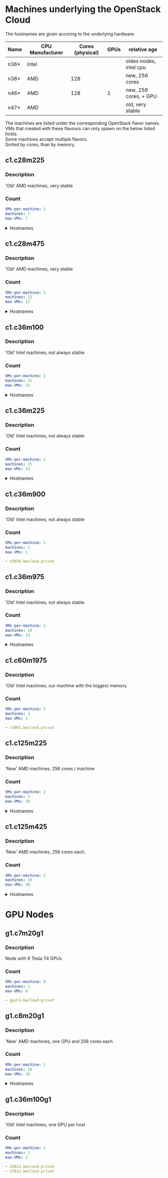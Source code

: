 # Machines underlying the OpenStack Cloud
The hostnames are given accoring to the underlying hardware:

| Name | CPU Manufacturer | Cores (physical) | GPUs | relative age              |
| ---- | ---------------- | ---------------- | ----- | ------------------------ |
| n36* | Intel            |                  |       | oldes nodes, intel cpu   |
| n38* | AMD              | 128              |       | new, 256 cores           |
| n46* | AMD              | 128              | 1     | new, 256 cores, + GPU    |
| n47* | AMD              |                  |       | old, very stable         |

The machines are listed under the corresponding OpenStack flavor names.  
VMs that created with these flavours can only spawn on the below listed hosts.  
Some machines accept multiple flavors.  
Sorted by cores, than by memory.

## c1.c28m225
### Description
'Old' AMD machines, very stable
### Count
```yaml
VMs-per-machine: 1
machines: 7
max-VMs: 7
```
<details>
    <summary>Hostnames</summary>
    
```yaml
hosts:
- n4724.bwcloud.privat
- n4721.bwcloud.privat
- n4722.bwcloud.privat
- n4726.bwcloud.privat
- n4723.bwcloud.privat
- n4725.bwcloud.privat
- n4727.bwcloud.privat
```
    
</details>

## c1.c28m475
### Description
'Old' AMD machines, very stable
### Count
```yaml
VMs-per-machine: 1
machines: 12
max-VMs: 12
```
<details>
    <summary>Hostnames</summary>
    
```yaml
- n4707.bwcloud.privat
- n4718.bwcloud.privat
- n4720.bwcloud.privat
- n4709.bwcloud.privat
- n4702.bwcloud.privat
- n4712.bwcloud.privat
- n4719.bwcloud.privat
- n4711.bwcloud.privat
- n4703.bwcloud.privat
- n4713.bwcloud.privat
- n4715.bwcloud.privat
- n4716.bwcloud.privat
```
    
</details>

## c1.c36m100
### Description
'Old' Intel machines, not always stable
### Count
```yaml
VMs-per-machine: 1
machines: 31
max-VMs: 31
```
<details>
    <summary>Hostnames</summary>
    
```yaml
- n3619.bwcloud.privat
- n3620.bwcloud.privat
- n3621.bwcloud.privat
- n3617.bwcloud.privat
- n3618.bwcloud.privat
- n3626.bwcloud.privat
- n3630.bwcloud.privat
- n3628.bwcloud.privat
- n3627.bwcloud.privat
- n3625.bwcloud.privat
- n3631.bwcloud.privat
- n3623.bwcloud.privat
- n3629.bwcloud.privat
- n3624.bwcloud.privat
- n3633.bwcloud.privat
- n3637.bwcloud.privat
- n3639.bwcloud.privat
- n3642.bwcloud.privat
- n3635.bwcloud.privat
- n3640.bwcloud.privat
- n3638.bwcloud.privat
- n3634.bwcloud.privat
- n3641.bwcloud.privat
- n3643.bwcloud.privat
- n3644.bwcloud.privat
- n3645.bwcloud.privat
- n3646.bwcloud.privat
- n3649.bwcloud.privat
- n3647.bwcloud.privat
- n3648.bwcloud.privat
- n3657.bwcloud.privat
```
    
</details>

## c1.c36m225
### Description
'Old' Intel machines, not always stable
### Count
```yaml
VMs-per-machine: 1
machines: 15
max-VMs: 15
```
<details>
    <summary>Hostnames</summary>
    
```yaml
- n3655.bwcloud.privat
- n3656.bwcloud.privat
- n3651.bwcloud.privat
- n3650.bwcloud.privat
- n3654.bwcloud.privat
- n3652.bwcloud.privat
- n3653.bwcloud.privat
- n3668.bwcloud.privat
- n3669.bwcloud.privat
- n3670.bwcloud.privat
- n3666.bwcloud.privat
- n3672.bwcloud.privat
- n3665.bwcloud.privat
- n3667.bwcloud.privat
- n3671.bwcloud.privat
```
    
</details>

## c1.c36m900
### Description
'Old' Intel machines, not always stable
### Count
```yaml
VMs-per-machine: 1
machines: 1
max-VMs: 1
```
```yaml
- n3658.bwcloud.privat
```

## c1.c36m975
### Description
'Old' Intel machines, not always stable
### Count
```yaml
VMs-per-machine: 1
machines: 14
max-VMs: 14
```
<details>
    <summary>Hostnames</summary>
    
```yaml
- n3659.bwcloud.privat
- n3660.bwcloud.privat
- n3664.bwcloud.privat
- n3663.bwcloud.privat
- n3661.bwcloud.privat
- n3662.bwcloud.privat
- n3673.bwcloud.privat
- n3679.bwcloud.privat
- n3674.bwcloud.privat
- n3680.bwcloud.privat
- n3676.bwcloud.privat
- n3675.bwcloud.privat
- n3678.bwcloud.privat
- n3677.bwcloud.privat
```
    
</details>

## c1.c60m1975
### Description
'Old' Intel machines, our machine with the biggest memory
### Count
```yaml
VMs-per-machine: 1
machines: 1
max-VMs: 1
```
```yaml
- n3681.bwcloud.privat
```

## c1.c125m225
### Description
'New' AMD machines, 256 cores / machine
### Count
```yaml
VMs-per-machine: 2
machines: 5
max-VMs: 10
```
<details>
    <summary>Hostnames</summary>
    
```yaml
- n4686.bwcloud.privat
- n4685.bwcloud.privat
- n4684.bwcloud.privat
- n4688.bwcloud.privat
- n4687.bwcloud.privat
```
    
</details>

## c1.c125m425
### Description
'New' AMD machines, 256 cores each.
### Count
```yaml
VMs-per-machine: 2
machines: 19
max-VMs: 38
```
<details>
    <summary>Hostnames</summary>
    
```yaml
hosts:
- n3803.bwcloud.privat
- n3804.bwcloud.privat
- n3807.bwcloud.privat
- n3805.bwcloud.privat
- n3806.bwcloud.privat
- n3808.bwcloud.privat
- n3801.bwcloud.privat
- n3802.bwcloud.privat
- n4678.bwcloud.privat
- n4673.bwcloud.privat
- n4682.bwcloud.privat
- n4680.bwcloud.privat
- n4675.bwcloud.privat
- n4679.bwcloud.privat
- n4676.bwcloud.privat
- n4677.bwcloud.privat
- n4674.bwcloud.privat
- n4681.bwcloud.privat
- n4683.bwcloud.privat
```
    
</details>

# GPU Nodes

## g1.c7m20g1
### Description
Node with 8 Tesla T4 GPUs
### Count
```yaml
VMs-per-machine: 8
machines: 1
max-VMs: 8
```
```yaml
- gput4.bwcloud.privat
```

## g1.c8m20g1
### Description
'New' AMD machines, one GPU and 256 cores each
### Count
```yaml
VMs-per-machine: 1
machines: 10
max-VMs: 10
```
<details>
    <summary>Hostnames</summary>
    
```yaml
- n4679.bwcloud.privat
- n4678.bwcloud.privat
- n4675.bwcloud.privat
- n4677.bwcloud.privat
- n4682.bwcloud.privat
- n4676.bwcloud.privat
- n4674.bwcloud.privat
- n4680.bwcloud.privat
- n4681.bwcloud.privat
- n4673.bwcloud.privat
```
    
</details>


## g1.c36m100g1
### Description
'Old' Intel machines, one GPU per host
### Count
```yaml
VMs-per-machine: 1
machines: 2
max-VMs: 2
```
```yaml
- n3611.bwcloud.privat
- n3612.bwcloud.privat
```
